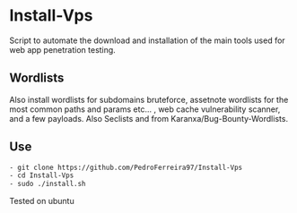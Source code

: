 # Install-Vps


Script to automate the download and installation of the main tools used for web app penetration testing.

## Wordlists 

Also install wordlists for subdomains bruteforce, assetnote wordlists for the most common paths and params etc... , web cache vulnerability scanner, and a few payloads. 
Also Seclists and from Karanxa/Bug-Bounty-Wordlists.

## Use

```bash
- git clone https://github.com/PedroFerreira97/Install-Vps
- cd Install-Vps
- sudo ./install.sh
```
Tested on ubuntu
